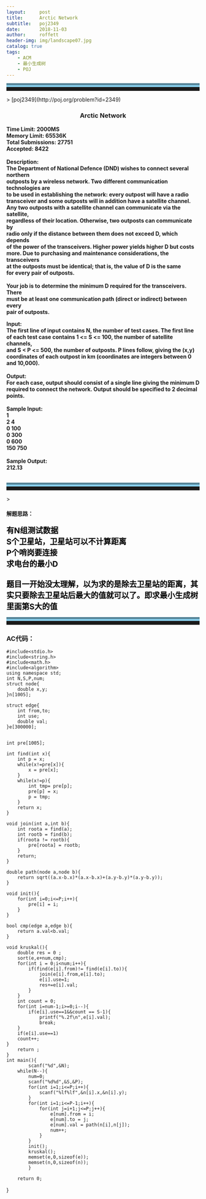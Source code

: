 ```yaml
---
layout:     post
title:      Arctic Network
subtitle:   poj2349
date:       2018-11-03
author:     roffett
header-img: img/landscape07.jpg
catalog: true
tags:
    - ACM
    - 最小生成树
    - POJ
---
```


<hr style="height:10px;border:none;border-top:10px groove skyblue;" />>
[poj2349](http://poj.org/problem?id=2349)

<div style="font-weight:bold;">
<h3 align="center">Arctic Network<br /></h3>
Time Limit: 2000MS<br />Memory Limit: 65536K<br />
Total Submissions: 27751<br />Accepted: 8422<br />
<br />
Description:<br />
The Department of National Defence (DND) wishes to connect several northern <br />
outposts by a wireless network. Two different communication technologies are<br />
to be used in establishing the network: every outpost will have a radio<br />
transceiver and some outposts will in addition have a satellite channel. <br />
Any two outposts with a satellite channel can communicate via the satellite,<br />
regardless of their location. Otherwise, two outposts can communicate by <br />
radio only if the distance between them does not exceed D, which depends <br />
of the power of the transceivers. Higher power yields higher D but costs<br />
more. Due to purchasing and maintenance considerations, the transceivers<br />
at the outposts must be identical; that is, the value of D is the same <br />
for every pair of outposts. <br />
<br />
Your job is to determine the minimum D required for the transceivers. There <br />
must be at least one communication path (direct or indirect) between every <br />
pair of outposts.<br />

Input:<br />
The first line of input contains N, the number of test cases. The first line <br />
of each test case contains 1 <= S <= 100, the number of satellite channels, <br />
and S < P <= 500, the number of outposts. P lines follow, giving the (x,y) <br />
coordinates of each outpost in km (coordinates are integers between 0 and 10,000).<br />
<br />
Output:<br />
For each case, output should consist of a single line giving the minimum D <br />
required to connect the network. Output should be specified to 2 decimal points.<br />
<br />
Sample Input:<br />
1<br />
2 4<br />
0 100<br />
0 300<br />
0 600<br />
150 750<br />
<br />
Sample Output:<br />
212.13<br />
<br /></div>

<hr style="height:10px;border:none;border-top:10px groove skyblue;" />>

#### 解题思路：  

<div style = "font-size:20px;font-weight:bold;color:black;">
有N组测试数据<br />
S个卫星站，卫星站可以不计算距离<br />
P个哨岗要连接<br />
求电台的最小D<br />
<br />
题目一开始没太理解，以为求的是除去卫星站的距离，其实只要除去卫星站后最大的值就可以了。即求最小生成树里面第S大的值<br />
</div>

<hr style="height:10px;border:none;border-top:10px groove skyblue;" />

### AC代码：

    #include<stdio.h>
    #include<string.h>
    #include<math.h>
    #include<algorithm>
    using namespace std;
    int N,S,P,num;
    struct node{
        double x,y;
    }n[1005];

    struct edge{
        int from,to;
        int use;
        double val;
    }e[300000];


    int pre[1005];

    int find(int x){
        int p = x;
        while(x!=pre[x]){
            x = pre[x];
        }
        while(x!=p){
            int tmp= pre[p];
            pre[p] = x;
            p = tmp;
        }
        return x;
    }

    void join(int a,int b){
        int roota = find(a);
        int rootb = find(b);
        if(roota != rootb){
            pre[roota] = rootb;
        }
        return;
    }

    double path(node a,node b){
        return sqrt((a.x-b.x)*(a.x-b.x)+(a.y-b.y)*(a.y-b.y));
    }

    void init(){
        for(int i=0;i<=P;i++){
            pre[i] = i;
        }
    }

    bool cmp(edge a,edge b){
        return a.val<b.val;
    }

    void kruskal(){
        double res = 0 ;
        sort(e,e+num,cmp);
        for(int i = 0;i<num;i++){
            if(find(e[i].from)!= find(e[i].to)){
                join(e[i].from,e[i].to);
                e[i].use=1;
                res+=e[i].val;
            }
        }
        int count = 0;
        for(int i=num-1;i>=0;i--){
            if(e[i].use==1&&count == S-1){
                printf("%.2f\n",e[i].val);
                break;
        }
        if(e[i].use==1)
        count++;
    }
        return ;
    }
    int main(){
            scanf("%d",&N);
        while(N--){
            num=0;
            scanf("%d%d",&S,&P);
            for(int i=1;i<=P;i++){
                scanf("%lf%lf",&n[i].x,&n[i].y);
            }
            for(int i=1;i<=P-1;i++){
                for(int j=i+1;j<=P;j++){
                    e[num].from = i;
                    e[num].to = j;
                    e[num].val = path(n[i],n[j]);
                    num++;
                }
            }
            init();
            kruskal();
            memset(e,0,sizeof(e));
            memset(n,0,sizeof(n));
            }     
    
        return 0;
}